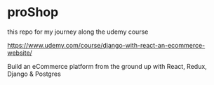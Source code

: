 # proShop
this repo for my journey along the udemy course 

https://www.udemy.com/course/django-with-react-an-ecommerce-website/

Build an eCommerce platform from the ground up with React, Redux, Django &amp; Postgres
